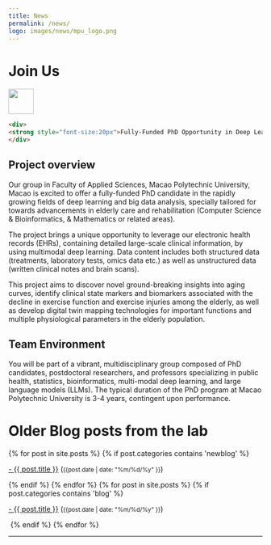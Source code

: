 ```yaml
---
title: News
permalink: /news/
logo: images/news/mpu_logo.png
---
```


# Join Us

<img width="50" src="{{site.baseurl}}/{{page.logo}}" data-action="zoom"> 

```html
<div>
<strong style="font-size:20px">Fully-Funded PhD Opportunity in Deep Learning & Big Data Analysis for Elderly Care and Rehabilitation (Macau)<strong >
</div>
```

## Project overview

Our group in Faculty of Applied Sciences, Macao Polytechnic University, Macao is excited to offer a fully-funded PhD candidate in the rapidly growing fields of deep learning and big data analysis, specially tailored for towards advancements in elderly care and rehabilitation (Computer Science & Bioinformatics, & Mathematics or related areas). 

The project brings a unique opportunity to leverage our electronic health records (EHRs), containing detailed large-scale clinical information, by using multimodal deep learning. Data content includes both structured data (treatments, laboratory tests, omics data etc.) as well as unstructured data (written clinical notes and brain scans). 

This project aims to discover novel ground-breaking insights into aging curves, identify clinical state markers and biomarkers associated with the decline in exercise function and exercise injuries among the elderly, as well as develop digital twin mapping technologies for important functions and multiple physiological parameters in the elderly population.

## Team Environment

You will be part of a vibrant, multidisciplinary group composed of PhD candidates, postdoctoral researchers, and professors specializing in public health, statistics, bioinformatics, multi-modal deep learning, and large language models (LLMs). The typical duration of the PhD program at Macao Polytechnic University is 3-4 years, contingent upon performance.



# Older Blog posts from the lab

<div class="content list">
  {% for post in site.posts %}
    {% if post.categories contains 'newblog' %}
    <div class="list-item">
      <p class="list-post-title">
        <a href="{{ site.baseurl }}{{ post.url }}">- {{ post.title }}</a> (<small>{{post.date | date: "%m/%d/%y" }}</small>)
      </p>
    </div>
    {% endif %}
  {% endfor %}
  {% for post in site.posts %}
    {% if post.categories contains 'blog' %}
    <div class="list-item">
      <p class="list-post-title">
        <a href="{{ site.baseurl }}{{ post.url }}">- {{ post.title }}</a> (<small>{{post.date | date: "%m/%d/%y" }}</small>)
      </p>
    </div>
​    {% endif %}
  {% endfor %}
</div>


<hr>
